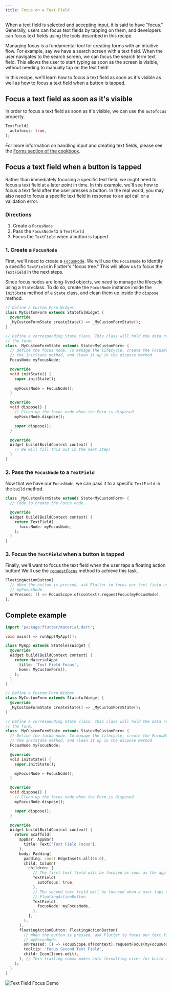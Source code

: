 ```yaml
---
title: Focus on a Text Field
---
```


When a text field is selected and accepting input, it is said to have "focus."
Generally, users can focus text fields by tapping on them, and developers
can focus text fields using the tools described in this recipe.

Managing focus is a fundamental tool for creating forms with an intuitive
flow. For example, say we have a search screen with a text field. When
the user navigates to the search screen, we can focus the search term text field.
This allows the user to start typing as soon as the screen
is visible, without needing to manually tap on the text field!

In this recipe, we'll learn how to focus a text field as soon as it's visible
as well as how to focus a text field when a button is tapped.

## Focus a text field as soon as it's visible

In order to focus a text field as soon as it's visible, we can use the
`autofocus` property.

<!-- skip -->
```dart
TextField(
  autofocus: true,
);
```

For more information on handling input and creating text fields, please see the
[Forms section of the cookbook](/cookbook#forms).

## Focus a text field when a button is tapped

Rather than immediately focusing a specific text field, we might need to focus a
text field at a later point in time. In this example, we'll see how to focus a
text field after the user presses a button. In the real world, you may also need
to focus a specific text field in response to an api call or a validation error.

### Directions

  1. Create a `FocusNode`
  2. Pass the `FocusNode` to a `TextField`
  3. Focus the `TextField` when a button is tapped

### 1. Create a `FocusNode`

First, we'll need to create a [`FocusNode`](https://docs.flutter.io/flutter/widgets/FocusNode-class.html).
We will use the `FocusNode` to identify a specific `TextField` in Flutter's
"focus tree." This will allow us to focus the `TextField` in the next steps.

Since focus nodes are long-lived objects, we need to manage the lifecycle 
using a `State`class. To do so, create the `FocusNode` instance inside the 
`initState` method of a `State` class, and clean them up inside the `dispose` 
method.

<!-- skip -->
```dart
// Define a Custom Form Widget
class MyCustomForm extends StatefulWidget {
  @override
  _MyCustomFormState createState() => _MyCustomFormState();
}

// Define a corresponding State class. This class will hold the data related to
// the form.
class _MyCustomFormState extends State<MyCustomForm> {
  // Define the focus node. To manage the lifecycle, create the FocusNode in
  // the initState method, and clean it up in the dispose method
  FocusNode myFocusNode;

  @override
  void initState() {
    super.initState();
    
    myFocusNode = FocusNode();
  }

  @override
  void dispose() {
    // Clean up the focus node when the Form is disposed
    myFocusNode.dispose();

    super.dispose();
  }

  @override
  Widget build(BuildContext context) {
    // We will fill this out in the next step!
  }
}
```

### 2. Pass the `FocusNode` to a `TextField`

Now that we have our `FocusNode`, we can pass it to a specific `TextField` in
the `build` method.

<!-- skip -->
```dart
class _MyCustomFormState extends State<MyCustomForm> {
  // Code to create the Focus node...

  @override
  Widget build(BuildContext context) {
    return TextField(
      focusNode: myFocusNode,
    );
  }
}
```

### 3. Focus the `TextField` when a button is tapped

Finally, we'll want to focus the text field when the user taps a floating
action button! We'll use the [`requestFocus`](https://docs.flutter.io/flutter/widgets/FocusScopeNode/requestFocus.html)
method to achieve this task.

<!-- skip -->
```dart
FloatingActionButton(
  // When the button is pressed, ask Flutter to focus our text field using
  // myFocusNode.
  onPressed: () => FocusScope.of(context).requestFocus(myFocusNode),
);
```

## Complete example

```dart
import 'package:flutter/material.dart';

void main() => runApp(MyApp());

class MyApp extends StatelessWidget {
  @override
  Widget build(BuildContext context) {
    return MaterialApp(
      title: 'Text Field Focus',
      home: MyCustomForm(),
    );
  }
}

// Define a Custom Form Widget
class MyCustomForm extends StatefulWidget {
  @override
  _MyCustomFormState createState() => _MyCustomFormState();
}

// Define a corresponding State class. This class will hold the data related to
// the form.
class _MyCustomFormState extends State<MyCustomForm> {
  // Define the focus node. To manage the lifecycle, create the FocusNode in
  // the initState method, and clean it up in the dispose method
  FocusNode myFocusNode;

  @override
  void initState() {
    super.initState();

    myFocusNode = FocusNode();
  }

  @override
  void dispose() {
    // Clean up the focus node when the Form is disposed
    myFocusNode.dispose();

    super.dispose();
  }

  @override
  Widget build(BuildContext context) {
    return Scaffold(
      appBar: AppBar(
        title: Text('Text Field Focus'),
      ),
      body: Padding(
        padding: const EdgeInsets.all(16.0),
        child: Column(
          children: [
            // The first text field will be focused as soon as the app starts
            TextField(
              autofocus: true,
            ),
            // The second text field will be focused when a user taps on the
            // FloatingActionButton
            TextField(
              focusNode: myFocusNode,
            ),
          ],
        ),
      ),
      floatingActionButton: FloatingActionButton(
        // When the button is pressed, ask Flutter to focus our text field using
        // myFocusNode.
        onPressed: () => FocusScope.of(context).requestFocus(myFocusNode),
        tooltip: 'Focus Second Text Field',
        child: Icon(Icons.edit),
      ), // This trailing comma makes auto-formatting nicer for build methods.
    );
  }
}
```

![Text Field Focus Demo](/images/cookbook/focus.gif)
